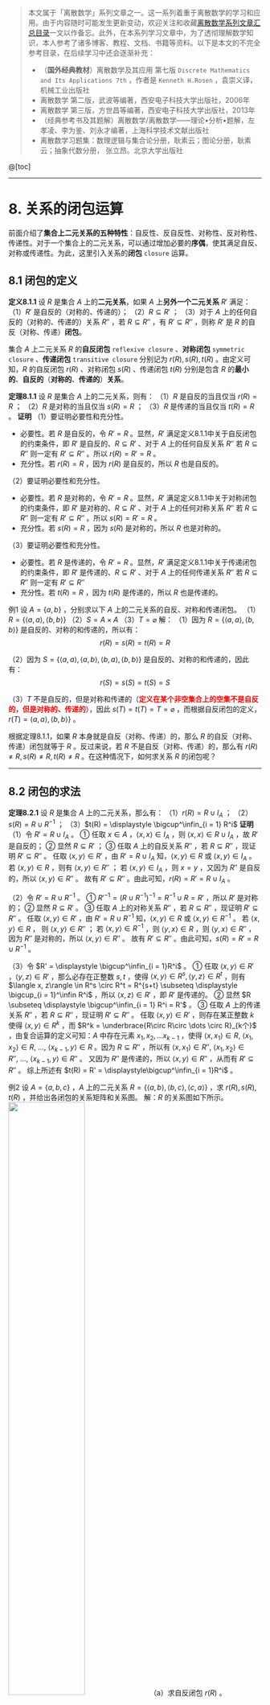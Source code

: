   > 本文属于「离散数学」系列文章之一。这一系列着重于离散数学的学习和应用。由于内容随时可能发生更新变动，欢迎关注和收藏[离散数学系列文章汇总目录](https://memcpy0.blog.csdn.net/article/details/119997004)一文以作备忘。此外，在本系列学习文章中，为了透彻理解数学知识，本人参考了诸多博客、教程、文档、书籍等资料。以下是本文的不完全参考目录，在后续学习中还会逐渐补充：
> - （**国外经典教材**）离散数学及其应用 第七版 `Discrete Mathematics and Its Applications 7th` ，作者是 `Kenneth H.Rosen` ，袁崇义译，机械工业出版社
> - 离散数学 第二版，武波等编著，西安电子科技大学出版社，2006年
> - 离散数学 第三版，方世昌等编著，西安电子科技大学出版社，2013年
> - （经典参考书及其题解）离散数学/离散数学——理论•分析•题解，左孝凌、李为鉴、刘永才编著，上海科学技术文献出版社
> - 离散数学习题集：数理逻辑与集合论分册，耿素云；图论分册，耿素云；抽象代数分册， 张立昂。北京大学出版社

@[toc]

---
# 8. 关系的闭包运算
前面介绍了**集合上二元关系的五种特性**：自反性、反自反性、对称性、反对称性、传递性。对于一个集合上的二元关系，可以通过增加必要的**序偶**，使其满足自反、对称或传递性。为此，这里引入关系的**闭包** `closure` 运算。

## 8.1 闭包的定义
**定义8.1.1** 设 $R$ 是集合 $A$ 上的**二元关系**，如果 $A$ 上**另外一个二元关系** $R'$ 满足：
（1）$R'$ 是自反的（对称的、传递的）；
（2）$R \subseteq R'$ ；
（3）对于 $A$ 上的任何自反的（对称的、传递的）关系 $R''$ ，若 $R \subseteq R''$ ，有 $R' \subseteq R''$ ，则称 $R'$ 是 $R$ 的自反（对称、传递）**闭包**。

集合 $A$ 上二元关系 $R$ 的**自反闭包** `reflexive closure` 、**对称闭包** `symmetric closure` 、**传递闭包** `transitive closure` 分别记为 $r(R), s(R), t(R)$ 。由定义可知，$R$ 的自反闭包 $r(R)$ 、对称闭包 $s(R)$ 、传递闭包 $t(R)$ 分别是包含 $R$ 的**最小的**、**自反的**（**对称的**、**传递的**）**关系**。

**定理8.1.1** 设 $R$ 是集合 $A$ 上的二元关系，则有：
（1）$R$ 是自反的当且仅当 $r(R) = R$ ；
（2）$R$ 是对称的当且仅当 $s(R) = R$ ；
（3）$R$ 是传递的当且仅当 $t(R) = R$ 。
**证明** 
（1）要证明必要性和充分性。
 - 必要性。若 $R$ 是自反的，令 $R' = R$ 。显然，$R'$ 满足定义8.1.1中关于自反闭包的约束条件，即 $R'$ 是自反的、$R\subseteq R'$ 、对于 $A$ 上的任何自反关系 $R''$ 若 $R \subseteq R''$ 则一定有 $R' \subseteq R''$ 。所以 $r(R) = R' = R$ 。
- 充分性。若 $r(R) = R$ ，因为 $r(R)$ 是自反的，所以 $R$ 也是自反的。

（2）要证明必要性和充分性。 
- 必要性。若 $R$ 是对称的，令 $R' = R$ 。显然，$R'$ 满足定义8.1.1中关于对称闭包的约束条件，即 $R'$ 是对称的、$R\subseteq R'$ 、对于 $A$ 上的任何对称关系 $R''$ 若 $R \subseteq R''$ 则一定有 $R' \subseteq R''$ 。所以 $s(R) = R' = R$ 。 
- 充分性。若 $s(R)= R$ ，因为 $s(R)$ 是对称的，所以 $R$ 也是对称的。

（3）要证明必要性和充分性。 
- 必要性。若 $R$ 是传递的，令 $R' = R$ 。显然，$R'$ 满足定义8.1.1中关于传递闭包的约束条件，即 $R'$ 是传递的、$R\subseteq R'$ 、对于 $A$ 上的任何传递关系 $R''$ 若 $R\subseteq R''$ 则一定有 $R' \subseteq R''$  
- 充分性。若 $t(R)= R$ ，因为 $t(R)$ 是传递的，所以 $R$ 也是传递的。

例1 设 $A = \{a, b\}$ ，分别求以下 $A$ 上的二元关系的自反、对称和传递闭包。
（1）$R = \{\langle a, a\rangle, \langle b, b\rangle\}$
（2）$S = A\times A$ 
（3）$T = \varnothing$
解：
（1）因为 $R = \{\langle a, a\rangle, \langle b, b\rangle\}$ 是自反的、对称的和传递的，所以有：$$r(R) = s(R) = t(R) = R$$

（2）因为 $S = \{\langle a, a\rangle, \langle a, b\rangle, \langle b, a\rangle, \langle b, b\rangle\}$ 是自反的、对称的和传递的，因此有：$$r(S) = s(S) = t(S) = S$$ 

（3）$T$ 不是自反的，但是对称和传递的（<font color="red">**定义在某个非空集合上的空集不是自反的，但是对称的、传递的**</font>），因此 $s(T) = t(T) = T = \varnothing$ ，而根据自反闭包的定义，$r(T) = \langle a, a\rangle, \langle b, b\rangle\}$ 。

根据定理8.1.1，如果 $R$ 本身就是自反（对称、传递）的，那么 $R$ 的自反（对称、传递）闭包就等于 $R$ 。反过来说，若 $R$ 不是自反（对称、传递）的，那么有 $r(R) \ne R, s(R) \ne R, t(R) \ne R$ 。在这种情况下，如何求关系 $R$ 的闭包呢？

---
## 8.2 闭包的求法
**定理8.2.1** 设 $R$ 是集合 $A$ 上的二元关系，那么有：
（1）$r(R) = R\cup I_A$ ；
（2）$s(R) = R\cup R^{-1}$ ；
（3）$t(R) = \displaystyle \bigcup^\infin_{i = 1} R^i$ 
**证明**
（1）令 $R' = R\cup I_A$ 。
① 任取 $x \in A$ ，$\langle x, x\rangle \in I_A$ ，则 $\langle x, x\rangle \in R\cup I_A$ ，故 $R'$ 是自反的；
② 显然 $R \subseteq R'$ ；
③ 任取 $A$ 上的自反关系 $R''$ ，若 $R \subseteq R''$ ，现证明 $R' \subseteq R''$ 。
任取 $\langle x, y\rangle \in R'$ ，由 $R' = R\cup I_A$ 知，$\langle x, y\rangle \in R$ 或 $\langle x, y\rangle \in I_A$ 。
若 $\langle x, y\rangle \in R$ ，则有 $\langle x, y\rangle \in R''$ ；
若 $\langle x, y\rangle \in I_A$ ，则 $x = y$ ，又因为 $R''$ 是自反的，所以 $\langle x, y\rangle \in R''$ 。
故有 $R' \subseteq R''$ 。由此可知，$r(R) = R' = R\cup I_A$ 。

（2）令 $R' = R\cup R^{-1}$ 。
① $R'^{-1} = (R\cup R^{-1})^{-1} = R^{-1}\cup R = R'$ ，所以 $R'$ 是对称的；
② 显然 $R \subseteq R'$ 。
③ 任取 $A$ 上的对称关系 $R''$ ，若 $R \subseteq R''$ ，现证明 $R' \subseteq R''$ 。
任取 $\langle x, y\rangle \in R'$ ，由 $R' = R\cup R^{-1}$ 知，$\langle x, y\rangle \in R$ 或 $\langle x, y\rangle \in R^{-1}$ 。
若 $\langle x, y\rangle \in R$ ， 则 $\langle x, y\rangle \in R''$ ；
若 $\langle x, y\rangle \in R^{-1}$ ，则 $\langle y, x\rangle \in R$ ，则 $\langle y, x\rangle \in R''$ ， 因为 $R''$ 是对称的，所以 $\langle x, y\rangle \in R''$ 。
故有 $R' \subseteq R''$ 。由此可知，$s(R) = R' = R\cup R^{-1}$ 。

（3）令 $R' = \displaystyle \bigcup^\infin_{i = 1}R^i$ 。
① 任取 $\langle x, y\rangle \in R'$ ，$\langle y, z\rangle \in R'$ ，那么必存在正整数 $s, t$ ，使得 $\langle x, y\rangle \in R^s, \langle y, z\rangle \in R^t$ ，则有 $\langle x, z\rangle \in R^s \circ R^t = R^{s+t} \subseteq \displaystyle \bigcup_{i = 1}^\infin R^i$ ，所以 $\langle x, z\rangle \in R'$ ，即 $R'$ 是传递的。
② 显然 $R \subseteq \displaystyle \bigcup^\infin_{i = 1} R^i = R'$ 。
③ 任取 $A$ 上的传递关系 $R''$ ，若 $R \subseteq R''$ ，现证明 $R' \subseteq R''$ 。
任取 $\langle x, y\rangle \in R'$ ，则存在某正整数 $k$ 使得 $\langle x, y\rangle \in R^k$ ，而 $R^k = \underbrace{R\circ R\circ \dots \circ R}_{k个}$ ，由复合运算的定义可知：$A$ 中存在元素 $x_1, x_2, \dots x_{k-1}$ ，使得 $\langle x, x_1\rangle \in R,\ \langle x_1, x_2\rangle \in R,\ \dots,\ \langle x_{k - 1}, y\rangle \in R$ 。因为 $R \subseteq R''$ ，所以有 $\langle x, x_1\rangle \in R'',\ \langle x_1, x_2\rangle \in R'',\ \dots,\ \langle x_{k - 1}, y\rangle \in R''$ 。
又因为 $R''$ 是传递的，所以 $\langle x, y\rangle \in R''$ ，从而有 $R'\subseteq R''$ 。
综上所述有 $t(R) = R' = \displaystyle\bigcup^\infin_{i = 1}R^i$ 。

例2 设 $A = \{ a, b, c\}$ ，$A$ 上的二元关系 $R = \{ \langle a, b\rangle , \langle b, c\rangle , \langle c, a\rangle \}$ ，求 $r(R), s(R), t(R)$ ，并给出各闭包的关系矩阵和关系图。
解：$R$ 的关系图如下所示。
    <img src="https://img-blog.csdnimg.cn/33df8ab38ba54734bae8e6e5a8a0b354.png#pic_center" width="55%">
（a）求自反闭包 $r(R)$ 。$$r(R) = \{ \langle a, b \rangle, \langle b, c\rangle,  \langle c, a\rangle , \langle a, a\rangle,  \langle b, b\rangle, \langle c, c \rangle \}\\
\\ {} \\
M_{r(R)} = \begin{bmatrix}
1 & 1 & 0 \\
0 & 1 & 1 \\
1 & 0 & 1\\
\end{bmatrix}
$$

$r(R)$ 的关系图如下所示：


**定理8.2.2** 设 $R$ 是**有限集合** $A$ 上的二元关系且 $|A| = n$ ，那么有：
$$t(R) = R\cup R^2\cup \dots \cup R^n$$
**证明** 

**定理8.2.3** 设 $R$ 是集合 $A$ 上的二元关系，则有：
（1）如果 $R$ 是自反的，那么 $s(R)$ 和 $t(R)$ 也是自反的；
（2）如果 $R$ 是对称的，那么 $r(R)$ 和 $t(R)$ 也是对称的；
（3）如果 $R$ 是传递的，那么 $r(R)$ 也是传递的。


## 8.3 闭包运算的复合及性质
集合 $A$ 上的二元关系 $R$ 的闭包运算可以进行复合运算，例如 $ts(R) = t(s(R))$ 表示 $R$ 的对称闭包的传递闭包，通常简称为 $R$ 的对称传递闭包；而 $tsr(R)$ 则表示 $R$ 的自反对称传递闭包。**$R$ 的传递闭包有时用 $R^+$ 表示**，而 **$R$ 的自发传递闭包 $tr(R)$ 用 $R^*$ 表示**。

**定理8.3.1** 设 $R$ 是集合 $A$ 上的二元关系，则有：
（1）$sr(R) = rs(R)$ ；
（2）$tr(R) = rt(R)$ ；
（3）$st(R) \subseteq ts(R)$ 。

